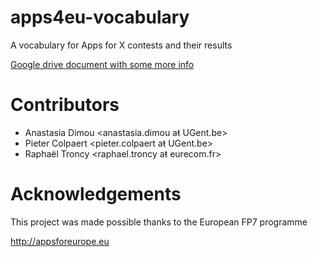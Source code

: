 # apps4eu-vocabulary

A vocabulary for Apps for X contests and their results

[Google drive document with some more info](https://docs.google.com/document/d/12MlPI-Ln7FUTvQ4R8Wigcjg960HnwA_PgQ3cXN10YTM/edit?usp=sharing)

# Contributors

* Anastasia Dimou <anastasia.dimou aŧ UGent.be>
* Pieter Colpaert <pieter.colpaert aŧ UGent.be>
* Raphaël Troncy <raphael.troncy aŧ eurecom.fr>

# Acknowledgements

This project was made possible thanks to the European FP7 programme

http://appsforeurope.eu
